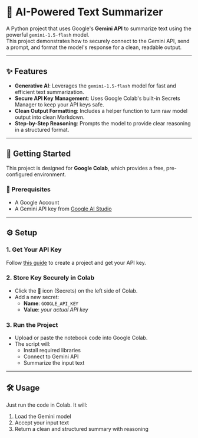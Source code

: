 # 📝 AI-Powered Text Summarizer

A Python project that uses Google's **Gemini API** to summarize text using the powerful `gemini-1.5-flash` model.  
This project demonstrates how to securely connect to the Gemini API, send a prompt, and format the model's response for a clean, readable output.

---

## ✨ Features

- **Generative AI**: Leverages the `gemini-1.5-flash` model for fast and efficient text summarization.  
- **Secure API Key Management**: Uses Google Colab's built-in Secrets Manager to keep your API keys safe.  
- **Clean Output Formatting**: Includes a helper function to turn raw model output into clean Markdown.  
- **Step-by-Step Reasoning**: Prompts the model to provide clear reasoning in a structured format.  

---

## 🚀 Getting Started

This project is designed for **Google Colab**, which provides a free, pre-configured environment.

### 🔧 Prerequisites

- A Google Account  
- A Gemini API key from [Google AI Studio](https://makersuite.google.com/app)

---

## ⚙️ Setup

### 1. Get Your API Key
Follow [this guide](https://ai.google.dev/gemini-api/docs/get-api-key) to create a project and get your API key.

### 2. Store Key Securely in Colab
- Click the 🔑 icon (Secrets) on the left side of Colab.
- Add a new secret:
  - **Name**: `GOOGLE_API_KEY`
  - **Value**: *your actual API key*

### 3. Run the Project
- Upload or paste the notebook code into Google Colab.
- The script will:
  - Install required libraries
  - Connect to Gemini API
  - Summarize the input text

---

## 🛠️ Usage

Just run the code in Colab. It will:

1. Load the Gemini model
2. Accept your input text
3. Return a clean and structured summary with reasoning


